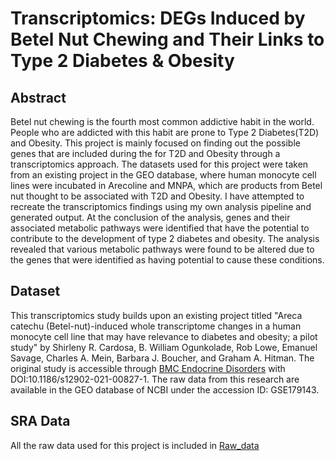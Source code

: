 # Transcriptomics: DEGs Induced by Betel Nut Chewing and Their Links to Type 2 Diabetes & Obesity
## Abstract
Betel nut chewing is the fourth most common addictive habit in the world. People who are addicted with this habit are prone to Type 2 Diabetes(T2D) and Obesity. This project is mainly focused on finding out the possible genes that are included during the for T2D and Obesity through a transcriptomics approach. The datasets used for this project were taken from an existing project in the GEO database, where human monocyte cell lines were incubated in Arecoline and MNPA, which are products from Betel nut thought to be associated with T2D and Obesity. I have attempted to recreate the transcriptomics findings using my own analysis pipeline and generated output. At the conclusion of the analysis, genes and their associated metabolic pathways were identified that have the potential to contribute to the development of type 2 diabetes and obesity. The analysis revealed that various metabolic pathways were found to be altered due to the genes that were identified as having potential to cause these conditions.

## Dataset
This transcriptomics study builds upon an existing project titled "Areca catechu (Betel-nut)-induced whole transcriptome changes in a human monocyte cell line that may have relevance to diabetes and obesity; a pilot study" by Shirleny R. Cardosa, B. William Ogunkolade, Rob Lowe, Emanuel Savage, Charles A. Mein, Barbara J. Boucher, and Graham A. Hitman. The original study is accessible through [BMC Endocrine Disorders](https://bmcendocrdisord.biomedcentral.com/articles/10.1186/s12902-021-00827-1) with DOI:10.1186/s12902-021-00827-1. The raw data from this research are available in the GEO database of NCBI under the accession ID: GSE179143.

## SRA Data
All the raw data used for this project is included in [Raw_data]()
